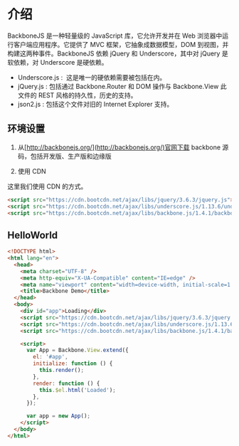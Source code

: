 # 介绍

BackboneJS 是一种轻量级的 JavaScript 库，它允许开发并在 Web 浏览器中运行客户端应用程序。它提供了 MVC 框架，它抽象成数据模型，DOM 到视图，并构建这两种事件。BackboneJS 依赖 jQuery 和 Underscore，其中对 jQuery 是软依赖，对 Underscore 是硬依赖。

- Underscore.js :  这是唯一的硬依赖需要被包括在内。
- jQuery.js : 包括通过 Backbone.Router 和 DOM 操作与 Backbone.View 此文件的 REST 风格的持久性，历史的支持。
- json2.js : 包括这个文件对旧的 Internet Explorer 支持。

## 环境设置

1. 从[http://backbonejs.org/](http://backbonejs.org/)官网下载 backbone 源码，包括开发版、生产版和边缘版

2. 使用 CDN

这里我们使用 CDN 的方式。

```html
<script src="https://cdn.bootcdn.net/ajax/libs/jquery/3.6.3/jquery.js"></script>
<script src="https://cdn.bootcdn.net/ajax/libs/underscore.js/1.13.6/underscore.js"></script>
<script src="https://cdn.bootcdn.net/ajax/libs/backbone.js/1.4.1/backbone.js"></script>
```

## HelloWorld

```html
<!DOCTYPE html>
<html lang="en">
  <head>
    <meta charset="UTF-8" />
    <meta http-equiv="X-UA-Compatible" content="IE=edge" />
    <meta name="viewport" content="width=device-width, initial-scale=1.0" />
    <title>Backbone Demo</title>
  </head>
  <body>
    <div id="app">Loading</div>
    <script src="https://cdn.bootcdn.net/ajax/libs/jquery/3.6.3/jquery.js"></script>
    <script src="https://cdn.bootcdn.net/ajax/libs/underscore.js/1.13.6/underscore.js"></script>
    <script src="https://cdn.bootcdn.net/ajax/libs/backbone.js/1.4.1/backbone.js"></script>

    <script>
      var App = Backbone.View.extend({
        el: '#app',
        initialize: function () {
          this.render();
        },
        render: function () {
          this.$el.html('Loaded');
        },
      });

      var app = new App();
    </script>
  </body>
</html>
```
